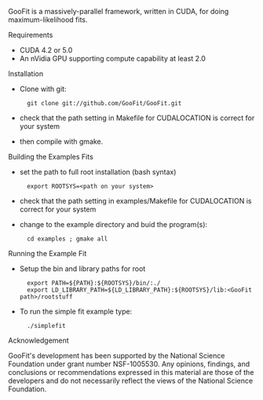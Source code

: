 GooFit is a massively-parallel framework, written in CUDA, for
doing maximum-likelihood fits. 

Requirements

* CUDA 4.2 or 5.0
* An nVidia GPU supporting compute capability at least 2.0

Installation

* Clone with git:

        git clone git://github.com/GooFit/GooFit.git

* check that the path setting in Makefile for CUDALOCATION is correct for your system
* then compile with gmake. 

Building the Examples Fits

* set the path to full root installation (bash syntax)

        export ROOTSYS=<path on your system>

* check that the path setting in examples/Makefile for CUDALOCATION is correct for your system
* change to the example directory and buid the program(s): 

        cd examples ; gmake all

Running the Example Fit

* Setup the bin and library paths for root

        export PATH=${PATH}:${ROOTSYS}/bin/:./
        export LD_LIBRARY_PATH=${LD_LIBRARY_PATH}:${ROOTSYS}/lib:<GooFit path>/rootstuff

* To run the simple fit example type:

        ./simplefit

Acknowledgement

GooFit's development has been supported by the National Science Foundation under grant number NSF-1005530. 
Any opinions, findings, and conclusions or recommendations expressed in this material are those of the developers
and do not necessarily reflect the views of the National Science Foundation.
